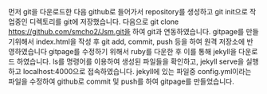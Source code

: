 먼저 git을 다운로드한 다음 github로 들어가서 repository를 생성하고 git init으로 작업중인 디렉토리를 git에 저장했습니다.
다음으로 git clone https://github.com/smcho2/Jsm.git을 하여 git과 연동하였습니다. gitpage를 만들기위해서 index.html을 작성 후 git add, commit, push 등을 하여 원격 저장소에 반영하였습니다
gitpage를 수정하기 위해서 ruby를 다운한 후 이를 통해 jekyll을 다운로드 하였습니다. ls를 명령어를 이용하여 생성된 파일들을 확인하고, jekyll serve을 실행하고 localhost:4000으로 접속하였습니다.
jekyll에 있는 파일중 config.yml이라는 파일을 수정하여 github로 commit 및 push를 하여 gitpage를 만들었습니다.
